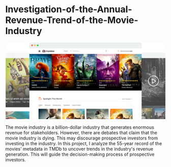 # Investigation-of-the-Annual-Revenue-Trend-of-the-Movie-Industry

<img src="movie.png" alt="movies pic" style="max-width: 100%;">

The movie industry is a billion-dollar industry that generates enormous revenue for stakeholders. However, there are debates that claim that the movie industry is dying. This may discourage prospective investors from investing in the industry.
In this project, I analyze the 55-year record of the movies' metadata in TMDb to uncover trends in the industry's revenue generation. This will guide the decision-making process of prospective investors.
